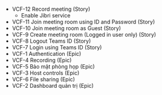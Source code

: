 #

- VCF-12 Record meeting (Story)
  - Enable Jibri service
- VCF-11 Join meeting room using ID and Password (Story)
- VCF-10 Join meeting room as Guest (Story)
- VCF-9 Create meeting room (Logged in user only) (Story)
- VCF-8 Logout Teams ID (Story)
- VCF-7 Login using Teams ID (Story)
- VCF-1 Authentication (Epic)
- VCF-4 Recording (Epic)
- VCF-5 Bảo mật phòng họp (Epic)
- VCF-3 Host controls (Epic)
- VCF-6 File sharing (Epic)
- VCF-2 Dashboard quản trị (Epic)

